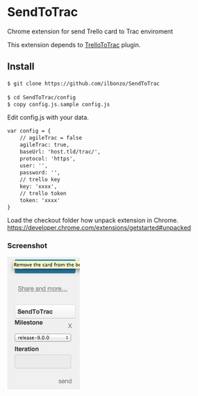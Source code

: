 SendToTrac
==========

Chrome extension for send Trello card to Trac enviroment

This extension depends to [TrelloToTrac](https://github.com/ilbonzo/TrelloToTrac) plugin.

## Install

    $ git clone https://github.com/ilbonzo/SendToTrac

    $ cd SendToTrac/config
    $ copy config.js.sample config.js

Edit config.js with your data.

    var config = {
        // agileTrac = false
        agileTrac: true,
        baseUrl: 'host.tld/trac/',
        protocol: 'https',
        user: '',
        password: '',
        // trello key
        key: 'xxxx',
        // trello token
        token: 'xxxx'
    }

Load the checkout folder how unpack extension in Chrome.
https://developer.chrome.com/extensions/getstarted#unpacked


### Screenshot

![screenshot](https://raw.githubusercontent.com/ilbonzo/SendToTrac/master/images/screenshot.png)
